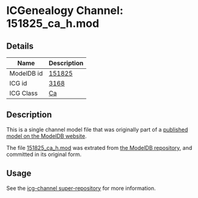 # ICGenealogy Channel: 151825\_ca\_h.mod

## Details

Name | Description
---- | -----------
ModelDB id | [151825](http://senselab.med.yale.edu/ModelDB/ShowModel.cshtml?model=151825)
ICG id | [3168](http://icg.neurotheory.ox.ac.uk/channels/3/3168)
ICG Class | [Ca](http://icg.neurotheory.ox.ac.uk/channels/3)

## Description

This is a single channel model file that was originally part of a [published model on the ModelDB website](http://senselab.med.yale.edu/mModelDB/ShowModel.cshtml?model=151825).

The file [151825\_ca\_h.mod](151825_ca_h.mod) was extrated from [the ModelDB repository](http://senselab.med.yale.edu/ModelDB/ShowModel.cshtml?model=151825), and committed in its original form.

## Usage

See the [icg-channel super-repository](https://github.com/icgenealogy/icg-channels) for more information.
